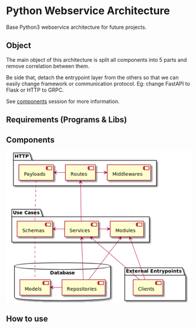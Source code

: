 # Python Webservice Architecture

Base Python3 webservice architecture for future projects.

## Object

The main object of this architecture is split all components into 5 parts and remove
correlation between them.

Be side that, detach the entrypoint layer from the others so that we can easily change
framework or communication protocol. Eg: change FastAPI to Flask or HTTP to GRPC.

See [components](#components) session for more information.

## Requirements (Programs & Libs)


## Components

![architecture diagram](images/architecture/diagram.png)

## How to use
